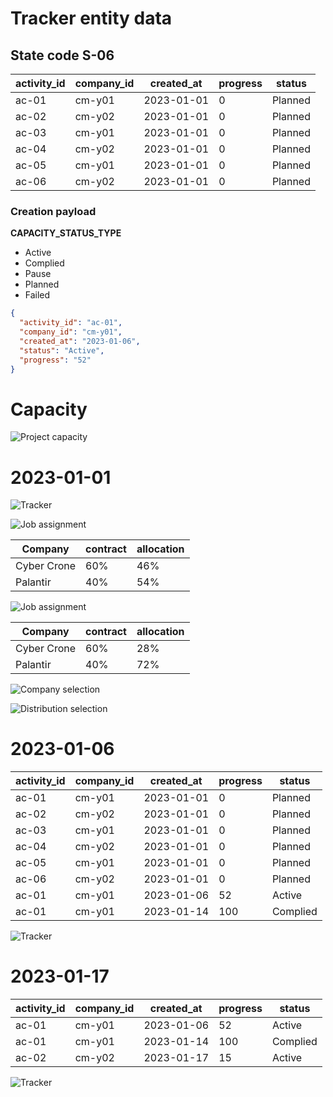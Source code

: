 # Tracker entity data

## State code **S-06**

| activity_id | company_id | created_at | progress | status  |
| ----------- | ---------- | ---------- | -------- | ------- |
| ac-01       | cm-y01     | 2023-01-01 | 0        | Planned |
| ac-02       | cm-y02     | 2023-01-01 | 0        | Planned |
| ac-03       | cm-y01     | 2023-01-01 | 0        | Planned |
| ac-04       | cm-y02     | 2023-01-01 | 0        | Planned |
| ac-05       | cm-y01     | 2023-01-01 | 0        | Planned |
| ac-06       | cm-y02     | 2023-01-01 | 0        | Planned |

### Creation payload

**CAPACITY_STATUS_TYPE**

- Active
- Complied
- Pause
- Planned
- Failed

```json
{
  "activity_id": "ac-01",
  "company_id": "cm-y01",
  "created_at": "2023-01-06",
  "status": "Active",
  "progress": "52"
}
```

# Capacity

![Project capacity](../infographics/C-01-capacity-01.svg 'Company capacity for the project')

# 2023-01-01

![Tracker](../infographics/S-06-tracker-00.svg 'Project tracker')

![Job assignment](../infographics/S-06-tracker-00a-00.svg 'Job assignment')

| Company     | contract | allocation |
| ----------- | -------- | ---------- |
| Cyber Crone | 60%      | 46%        |
| Palantir    | 40%      | 54%        |

![Job assignment](../infographics/S-06-tracker-00a-01.svg 'Job assignment')

| Company     | contract | allocation |
| ----------- | -------- | ---------- |
| Cyber Crone | 60%      | 28%        |
| Palantir    | 40%      | 72%        |

![Company selection](../infographics/S-06-company-selection-ex01.svg 'Companies')

![Distribution selection](../infographics/S-06-distribution-selection-ex01.svg 'Distributions')

# 2023-01-06

| activity_id | company_id | created_at | progress | status   |
| ----------- | ---------- | ---------- | -------- | -------- |
| ac-01       | cm-y01     | 2023-01-01 | 0        | Planned  |
| ac-02       | cm-y02     | 2023-01-01 | 0        | Planned  |
| ac-03       | cm-y01     | 2023-01-01 | 0        | Planned  |
| ac-04       | cm-y02     | 2023-01-01 | 0        | Planned  |
| ac-05       | cm-y01     | 2023-01-01 | 0        | Planned  |
| ac-06       | cm-y02     | 2023-01-01 | 0        | Planned  |
| ac-01       | cm-y01     | 2023-01-06 | 52       | Active   |
| ac-01       | cm-y01     | 2023-01-14 | 100      | Complied |

![Tracker](../infographics/S-06-tracker-01.svg 'Project tracker')

# 2023-01-17

| activity_id | company_id | created_at | progress | status   |
| ----------- | ---------- | ---------- | -------- | -------- |
| ac-01       | cm-y01     | 2023-01-06 | 52       | Active   |
| ac-01       | cm-y01     | 2023-01-14 | 100      | Complied |
| ac-02       | cm-y02     | 2023-01-17 | 15       | Active   |

![Tracker](../infographics/S-06-tracker-02.svg 'Project tracker')
